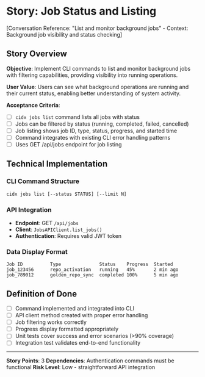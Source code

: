 # Story: Job Status and Listing

[Conversation Reference: "List and monitor background jobs" - Context: Background job visibility and status checking]

## Story Overview

**Objective**: Implement CLI commands to list and monitor background jobs with filtering capabilities, providing visibility into running operations.

**User Value**: Users can see what background operations are running and their current status, enabling better understanding of system activity.

**Acceptance Criteria**:
- [ ] `cidx jobs list` command lists all jobs with status
- [ ] Jobs can be filtered by status (running, completed, failed, cancelled)
- [ ] Job listing shows job ID, type, status, progress, and started time
- [ ] Command integrates with existing CLI error handling patterns
- [ ] Uses GET /api/jobs endpoint for job listing

## Technical Implementation

### CLI Command Structure
```bash
cidx jobs list [--status STATUS] [--limit N]
```

### API Integration
- **Endpoint**: GET `/api/jobs`
- **Client**: `JobsAPIClient.list_jobs()`
- **Authentication**: Requires valid JWT token

### Data Display Format
```
Job ID          Type              Status    Progress  Started
job_123456      repo_activation   running   45%       2 min ago
job_789012      golden_repo_sync  completed 100%      5 min ago
```

## Definition of Done
- [ ] Command implemented and integrated into CLI
- [ ] API client method created with proper error handling
- [ ] Job filtering works correctly
- [ ] Progress display formatted appropriately
- [ ] Unit tests cover success and error scenarios (>90% coverage)
- [ ] Integration test validates end-to-end functionality

---

**Story Points**: 3
**Dependencies**: Authentication commands must be functional
**Risk Level**: Low - straightforward API integration